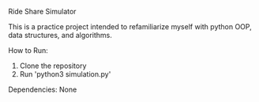 Ride Share Simulator

This is a practice project intended to refamiliarize myself with python OOP, data structures, and algorithms.

How to Run:
1) Clone the repository
2) Run 'python3 simulation.py'

Dependencies: None
